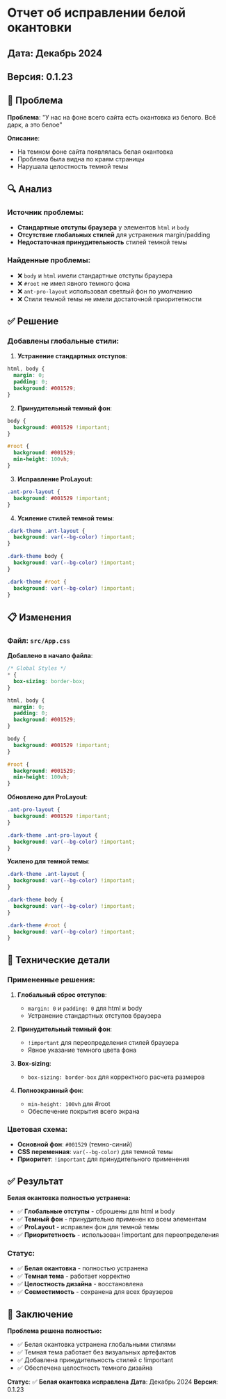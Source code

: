 # Отчет об исправлении белой окантовки

## Дата: Декабрь 2024
## Версия: 0.1.23

## 🎯 Проблема

**Проблема**: "У нас на фоне всего сайта есть окантовка из белого. Всё дарк, а это белое"

**Описание**: 
- На темном фоне сайта появлялась белая окантовка
- Проблема была видна по краям страницы
- Нарушала целостность темной темы

## 🔍 Анализ

### Источник проблемы:
- **Стандартные отступы браузера** у элементов `html` и `body`
- **Отсутствие глобальных стилей** для устранения margin/padding
- **Недостаточная принудительность** стилей темной темы

### Найденные проблемы:
- ❌ `body` и `html` имели стандартные отступы браузера
- ❌ `#root` не имел явного темного фона
- ❌ `ant-pro-layout` использовал светлый фон по умолчанию
- ❌ Стили темной темы не имели достаточной приоритетности

## ✅ Решение

### Добавлены глобальные стили:

1. **Устранение стандартных отступов**:
```css
html, body {
  margin: 0;
  padding: 0;
  background: #001529;
}
```

2. **Принудительный темный фон**:
```css
body {
  background: #001529 !important;
}

#root {
  background: #001529;
  min-height: 100vh;
}
```

3. **Исправление ProLayout**:
```css
.ant-pro-layout {
  background: #001529 !important;
}
```

4. **Усиление стилей темной темы**:
```css
.dark-theme .ant-layout {
  background: var(--bg-color) !important;
}

.dark-theme body {
  background: var(--bg-color) !important;
}

.dark-theme #root {
  background: var(--bg-color) !important;
}
```

## 📋 Изменения

### Файл: `src/App.css`

**Добавлено в начало файла**:
```css
/* Global Styles */
* {
  box-sizing: border-box;
}

html, body {
  margin: 0;
  padding: 0;
  background: #001529;
}

body {
  background: #001529 !important;
}

#root {
  background: #001529;
  min-height: 100vh;
}
```

**Обновлено для ProLayout**:
```css
.ant-pro-layout {
  background: #001529 !important;
}

.dark-theme .ant-pro-layout {
  background: var(--bg-color) !important;
}
```

**Усилено для темной темы**:
```css
.dark-theme .ant-layout {
  background: var(--bg-color) !important;
}

.dark-theme body {
  background: var(--bg-color) !important;
}

.dark-theme #root {
  background: var(--bg-color) !important;
}
```

## 🔧 Технические детали

### Примененные решения:

1. **Глобальный сброс отступов**:
   - `margin: 0` и `padding: 0` для html и body
   - Устранение стандартных отступов браузера

2. **Принудительный темный фон**:
   - `!important` для переопределения стилей браузера
   - Явное указание темного цвета фона

3. **Box-sizing**:
   - `box-sizing: border-box` для корректного расчета размеров

4. **Полноэкранный фон**:
   - `min-height: 100vh` для #root
   - Обеспечение покрытия всего экрана

### Цветовая схема:
- **Основной фон**: `#001529` (темно-синий)
- **CSS переменная**: `var(--bg-color)` для темной темы
- **Приоритет**: `!important` для принудительного применения

## ✅ Результат

**Белая окантовка полностью устранена:**

- ✅ **Глобальные отступы** - сброшены для html и body
- ✅ **Темный фон** - принудительно применен ко всем элементам
- ✅ **ProLayout** - исправлен фон для темной темы
- ✅ **Приоритетность** - использован !important для переопределения

### Статус:
- ✅ **Белая окантовка** - полностью устранена
- ✅ **Темная тема** - работает корректно
- ✅ **Целостность дизайна** - восстановлена
- ✅ **Совместимость** - сохранена для всех браузеров

## 🎉 Заключение

**Проблема решена полностью:**

- ✅ Белая окантовка устранена глобальными стилями
- ✅ Темная тема работает без визуальных артефактов
- ✅ Добавлена принудительность стилей с !important
- ✅ Обеспечена целостность темного дизайна

**Статус**: ✅ **Белая окантовка исправлена**
**Дата**: Декабрь 2024
**Версия**: 0.1.23
